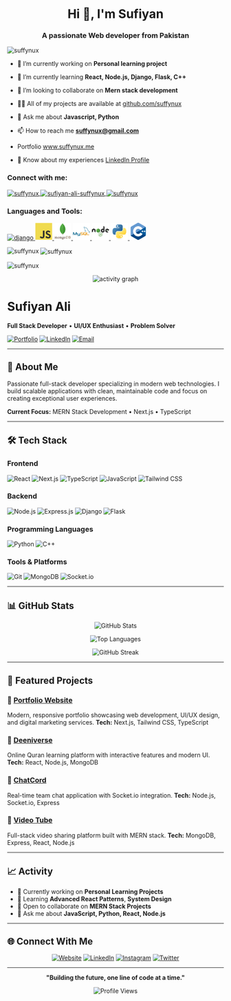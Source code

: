<h1 align="center">Hi 👋, I'm Sufiyan</h1>
<h3 align="center">A passionate Web developer from Pakistan</h3>

<p align="left"> 
  <img src="https://komarev.com/ghpvc/?username=suffynux&label=Profile%20views&color=0e75b6&style=flat" alt="suffynux" /> 
</p>

- 🔭 I’m currently working on **Personal learning project**

- 🌱 I’m currently learning **React, Node.js, Django, Flask, C++**

- 👯 I’m looking to collaborate on **Mern stack development**

- 👨‍💻 All of my projects are available at [github.com/suffynux](https://github.com/suffynux)

- 💬 Ask me about **Javascript, Python**

- 📫 How to reach me **suffynux@gmail.com**
- Portfolio www.suffynux.me
- 📄 Know about my experiences [LinkedIn Profile](https://www.linkedin.com/in/sufiyan-ali-suffynux/)

<h3 align="left">Connect with me:</h3>
<p align="left">
  <a href="https://twitter.com/suffynux" target="blank">
    <img align="center" src="https://raw.githubusercontent.com/rahuldkjain/github-profile-readme-generator/master/src/images/icons/Social/twitter.svg" alt="suffynux" height="30" width="40" />
  </a>
  <a href="https://linkedin.com/in/sufiyan-ali-suffynux" target="blank">
    <img align="center" src="https://raw.githubusercontent.com/rahuldkjain/github-profile-readme-generator/master/src/images/icons/Social/linked-in-alt.svg" alt="sufiyan-ali-suffynux" height="30" width="40" />
  </a>
  <a href="https://instagram.com/suffynux" target="blank">
    <img align="center" src="https://raw.githubusercontent.com/rahuldkjain/github-profile-readme-generator/master/src/images/icons/Social/instagram.svg" alt="suffynux" height="30" width="40" />
  </a>
</p>

<h3 align="left">Languages and Tools:</h3>
<p align="left">
  <a href="https://www.djangoproject.com/" target="_blank" rel="noreferrer"> 
    <img src="https://cdn.worldvectorlogo.com/logos/django.svg" alt="django" width="40" height="40"/> 
  </a>
  <a href="https://developer.mozilla.org/en-US/docs/Web/JavaScript" target="_blank" rel="noreferrer"> 
    <img src="https://raw.githubusercontent.com/devicons/devicon/master/icons/javascript/javascript-original.svg" alt="javascript" width="40" height="40"/> 
  </a>
  <a href="https://www.mongodb.com/" target="_blank" rel="noreferrer"> 
    <img src="https://raw.githubusercontent.com/devicons/devicon/master/icons/mongodb/mongodb-original-wordmark.svg" alt="mongodb" width="40" height="40"/> 
  </a>
  <a href="https://www.mysql.com/" target="_blank" rel="noreferrer"> 
    <img src="https://raw.githubusercontent.com/devicons/devicon/master/icons/mysql/mysql-original-wordmark.svg" alt="mysql" width="40" height="40"/> 
  </a>
  <a href="https://nodejs.org" target="_blank" rel="noreferrer"> 
    <img src="https://raw.githubusercontent.com/devicons/devicon/master/icons/nodejs/nodejs-original-wordmark.svg" alt="nodejs" width="40" height="40"/> 
  </a>
  <a href="https://www.python.org" target="_blank" rel="noreferrer"> 
    <img src="https://raw.githubusercontent.com/devicons/devicon/master/icons/python/python-original.svg" alt="python" width="40" height="40"/> 
  </a>
  <a href="https://isocpp.org/" target="_blank" rel="noreferrer"> 
    <img src="https://raw.githubusercontent.com/devicons/devicon/master/icons/cplusplus/cplusplus-original.svg" alt="c++" width="40" height="40"/> 
  </a>
</p>

<!-- Top Languages Stats -->
<p><img align="left" src="https://github-readme-stats.vercel.app/api/top-langs?username=suffynux&show_icons=true&locale=en&layout=compact" alt="suffynux" /></p>

<!-- Overall GitHub Stats -->
<p>&nbsp;<img align="center" src="https://github-readme-stats.vercel.app/api?username=suffynux&show_icons=true&locale=en" alt="suffynux" /></p>

<!-- GitHub Streak Stats -->
<p><img align="center" src="https://github-readme-streak-stats.herokuapp.com/?user=suffynux&" alt="suffynux" /></p>

<!-- GitHub Contribution Stats -->
<p align="center">
  <img src="https://github-readme-activity-graph.cyclic.app/graph?username=suffynux&bg_color=ffffff&color=36cfc9&line=36cfc9&point=ffffff&area=true&area_color=eeeeee" alt="activity graph" />
</p>































# Sufiyan Ali

**Full Stack Developer** • **UI/UX Enthusiast** • **Problem Solver**

[![Portfolio](https://img.shields.io/badge/Portfolio-suffynux.me-blue?style=flat&logo=google-chrome&logoColor=white)](https://www.suffynux.me/)
[![LinkedIn](https://img.shields.io/badge/LinkedIn-Connect-0077B5?style=flat&logo=linkedin&logoColor=white)](https://www.linkedin.com/in/sufiyan-ali-suffynux/)
[![Email](https://img.shields.io/badge/Email-suffynux@gmail.com-D14836?style=flat&logo=gmail&logoColor=white)](mailto:suffynux@gmail.com)

---

## 🚀 About Me

Passionate full-stack developer specializing in modern web technologies. I build scalable applications with clean, maintainable code and focus on creating exceptional user experiences.

**Current Focus:** MERN Stack Development • Next.js • TypeScript

---

## 🛠️ Tech Stack

### **Frontend**
![React](https://img.shields.io/badge/React-20232A?style=flat&logo=react&logoColor=61DAFB)
![Next.js](https://img.shields.io/badge/Next.js-000000?style=flat&logo=nextdotjs&logoColor=white)
![TypeScript](https://img.shields.io/badge/TypeScript-007ACC?style=flat&logo=typescript&logoColor=white)
![JavaScript](https://img.shields.io/badge/JavaScript-F7DF1E?style=flat&logo=javascript&logoColor=black)
![Tailwind CSS](https://img.shields.io/badge/Tailwind_CSS-38B2AC?style=flat&logo=tailwind-css&logoColor=white)

### **Backend**
![Node.js](https://img.shields.io/badge/Node.js-43853D?style=flat&logo=node.js&logoColor=white)
![Express.js](https://img.shields.io/badge/Express.js-404D59?style=flat&logo=express&logoColor=white)
![Django](https://img.shields.io/badge/Django-092E20?style=flat&logo=django&logoColor=white)
![Flask](https://img.shields.io/badge/Flask-000000?style=flat&logo=flask&logoColor=white)

### **Programming Languages**
![Python](https://img.shields.io/badge/Python-3776AB?style=flat&logo=python&logoColor=white)
![C++](https://img.shields.io/badge/C++-00599C?style=flat&logo=c%2B%2B&logoColor=white)

### **Tools & Platforms**
![Git](https://img.shields.io/badge/Git-F05032?style=flat&logo=git&logoColor=white)
![MongoDB](https://img.shields.io/badge/MongoDB-4EA94B?style=flat&logo=mongodb&logoColor=white)
![Socket.io](https://img.shields.io/badge/Socket.io-black?style=flat&logo=socket.io&badgeColor=010101)

---

## 📊 GitHub Stats

<div align="center">

![GitHub Stats](https://github-readme-stats.vercel.app/api?username=Suffynux&show_icons=true&theme=radical&hide_border=true)

![Top Languages](https://github-readme-stats.vercel.app/api/top-langs/?username=Suffynux&layout=compact&theme=radical&hide_border=true)

![GitHub Streak](https://github-readme-streak-stats.herokuapp.com/?user=Suffynux&theme=radical&hide_border=true)

</div>

---

## 🎯 Featured Projects

### 🌟 [Portfolio Website](https://github.com/Suffynux/porfolio-page)
Modern, responsive portfolio showcasing web development, UI/UX design, and digital marketing services.
**Tech:** Next.js, Tailwind CSS, TypeScript

### 📱 [Deeniverse](https://github.com/Suffynux/deeniverse)
Online Quran learning platform with interactive features and modern UI.
**Tech:** React, Node.js, MongoDB

### 💬 [ChatCord](https://github.com/Suffynux/chatcord)
Real-time team chat application with Socket.io integration.
**Tech:** Node.js, Socket.io, Express

### 🎥 [Video Tube](https://github.com/Suffynux/Mern-Project-Video-Tube-)
Full-stack video sharing platform built with MERN stack.
**Tech:** MongoDB, Express, React, Node.js

---

## 📈 Activity

- 🔭 Currently working on **Personal Learning Projects**
- 🌱 Learning **Advanced React Patterns**, **System Design**
- 👯 Open to collaborate on **MERN Stack Projects**
- 💬 Ask me about **JavaScript, Python, React, Node.js**

---

## 🌐 Connect With Me

<div align="center">

[![Website](https://img.shields.io/badge/Website-suffynux.me-4285F4?style=for-the-badge&logo=google-chrome&logoColor=white)](https://www.suffynux.me/)
[![LinkedIn](https://img.shields.io/badge/LinkedIn-sufiyan--ali--suffynux-0077B5?style=for-the-badge&logo=linkedin&logoColor=white)](https://www.linkedin.com/in/sufiyan-ali-suffynux/)
[![Instagram](https://img.shields.io/badge/Instagram-suffynux-E4405F?style=for-the-badge&logo=instagram&logoColor=white)](https://www.instagram.com/suffynux/)
[![Twitter](https://img.shields.io/badge/Twitter-suffynux-1DA1F2?style=for-the-badge&logo=twitter&logoColor=white)](https://x.com/suffynux)

</div>

---

<div align="center">

**"Building the future, one line of code at a time."**

![Profile Views](https://komarev.com/ghpvc/?username=Suffynux&color=blueviolet&style=flat-square&label=Profile+Views)

</div>

